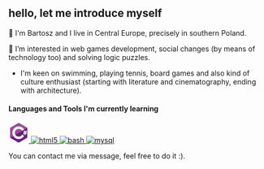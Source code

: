 ## hello, let me introduce myself

👋 I'm Bartosz and I live in Central Europe, precisely in southern Poland.

🙌 I’m interested in web games development, social changes (by means of technology too) and solving logic puzzles.

* I'm keen on swimming, playing tennis, board games and also kind of culture enthusiast (starting with literature and cinematography, ending with architecture).

<h4 align="left">Languages and Tools I'm currently learning</h4>
<p align="left">
  <a href="https://www.w3schools.com/cs/" target="_blank" rel="noreferrer"> <img src="https://raw.githubusercontent.com/devicons/devicon/master/icons/csharp/csharp-original.svg" alt="csharp" width="40" height="40"/> 
  </a> 
  <a href="https://react.dev/" target="_blank" rel="noreferrer"> <img src="https://cdn.iconscout.com/icon/free/png-256/free-react-1-282599.png?f=webp" alt="html5" width="40" height="40"/> 
  </a> 
  <a href="https://www.gnu.org/software/bash/" target="_blank" rel="noreferrer"> <img src="https://upload.wikimedia.org/wikipedia/commons/thumb/8/82/Gnu-bash-logo.svg/1920px-Gnu-bash-logo.svg.png" alt="bash" width="40" height="40"/> 
  </a> 
  <a href="https://www.postgresql.org.pl/" target="_blank" rel="noreferrer"> <img src="https://static-00.iconduck.com/assets.00/postgresql-icon-1987x2048-v2fkmdaw.png" alt="mysql" width="40" height="40"/> 
  </a>
  </a> </p>

You can contact me via message, feel free to do it :).
